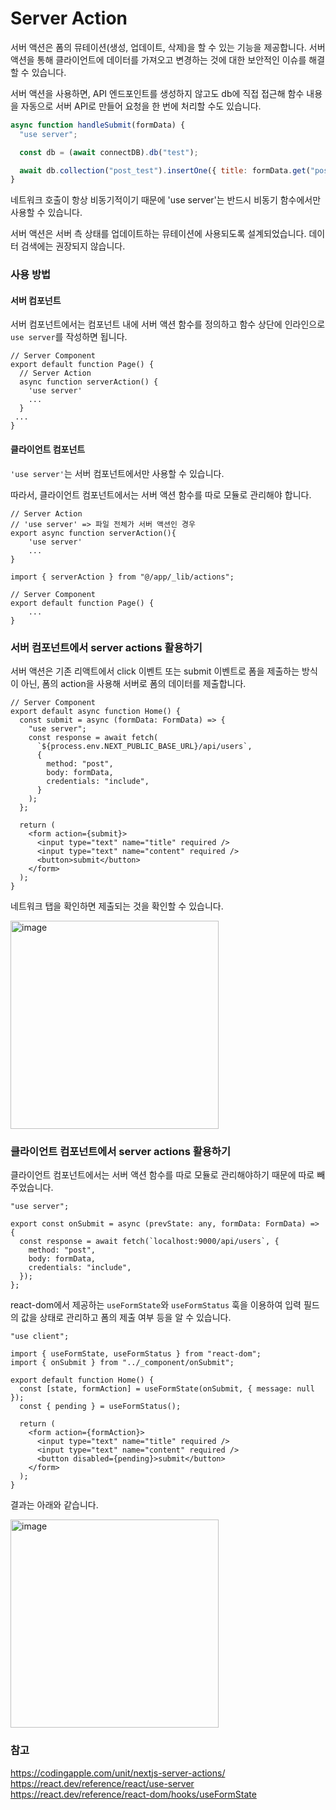 # Server Action

서버 액션은 폼의 뮤테이션(생성, 업데이트, 삭제)을 할 수 있는 기능을 제공합니다. 서버 액션을 통해 클라이언트에 데이터를 가져오고 변경하는 것에 대한 보안적인 이슈를 해결할 수 있습니다.

서버 액션을 사용하면, API 엔드포인트를 생성하지 않고도 db에 직접 접근해 함수 내용을 자동으로 서버 API로 만들어 요청을 한 번에 처리할 수도 있습니다.

```js
async function handleSubmit(formData) {
  "use server";

  const db = (await connectDB).db("test");

  await db.collection("post_test").insertOne({ title: formData.get("post1") });
}
```

네트워크 호출이 항상 비동기적이기 때문에 'use server'는 반드시 비동기 함수에서만 사용할 수 있습니다.

서버 액션은 서버 측 상태를 업데이트하는 뮤테이션에 사용되도록 설계되었습니다. 데이터 검색에는 권장되지 않습니다.

### 사용 방법

#### 서버 컴포넌트

서버 컴포넌트에서는 컴포넌트 내에 서버 액션 함수를 정의하고 함수 상단에 인라인으로 `use server`를 작성하면 됩니다.

```tsx
// Server Component
export default function Page() {
  // Server Action
  async function serverAction() {
    'use server'
    ...
  }
 ...
}
```

#### 클라이언트 컴포넌트

`'use server'`는 서버 컴포넌트에서만 사용할 수 있습니다.

따라서, 클라이언트 컴포넌트에서는 서버 액션 함수를 따로 모듈로 관리해야 합니다.

```tsx
// Server Action
// 'use server' => 파일 전체가 서버 액션인 경우
export async function serverAction(){
    'use server'
    ...
}
```

```tsx
import { serverAction } from "@/app/_lib/actions";

// Server Component
export default function Page() {
    ...
}
```

### 서버 컴포넌트에서 server actions 활용하기

서버 액션은 기존 리액트에서 click 이벤트 또는 submit 이벤트로 폼을 제출하는 방식이 아닌, 폼의 action을 사용해 서버로 폼의 데이터를 제출합니다.

```tsx
// Server Component
export default async function Home() {
  const submit = async (formData: FormData) => {
    "use server";
    const response = await fetch(
      `${process.env.NEXT_PUBLIC_BASE_URL}/api/users`,
      {
        method: "post",
        body: formData,
        credentials: "include",
      }
    );
  };

  return (
    <form action={submit}>
      <input type="text" name="title" required />
      <input type="text" name="content" required />
      <button>submit</button>
    </form>
  );
}
```

네트워크 탭을 확인하면 제출되는 것을 확인할 수 있습니다.

<img width="333" alt="image" src="https://github.com/Java-and-Script/pickple-log/assets/87280835/bb1dcfd0-1268-492b-9af4-a93790d37789">

### 클라이언트 컴포넌트에서 server actions 활용하기

클라이언트 컴포넌트에서는 서버 액션 함수를 따로 모듈로 관리해야하기 때문에 따로 빼주었습니다.

```tsx
"use server";

export const onSubmit = async (prevState: any, formData: FormData) => {
  const response = await fetch(`localhost:9000/api/users`, {
    method: "post",
    body: formData,
    credentials: "include",
  });
};
```

react-dom에서 제공하는 `useFormState`와 `useFormStatus` 훅을 이용하여 입력 필드의 값을 상태로 관리하고 폼의 제출 여부 등을 알 수 있습니다.

```tsx
"use client";

import { useFormState, useFormStatus } from "react-dom";
import { onSubmit } from "../_component/onSubmit";

export default function Home() {
  const [state, formAction] = useFormState(onSubmit, { message: null });
  const { pending } = useFormStatus();

  return (
    <form action={formAction}>
      <input type="text" name="title" required />
      <input type="text" name="content" required />
      <button disabled={pending}>submit</button>
    </form>
  );
}
```

결과는 아래와 같습니다.

<img width="333" alt="image" src="https://github.com/Java-and-Script/pickple-log/assets/87280835/14fd40b4-088b-4d2d-8471-138ba581d75b">

### 참고

https://codingapple.com/unit/nextjs-server-actions/
https://react.dev/reference/react/use-server
https://react.dev/reference/react-dom/hooks/useFormState

